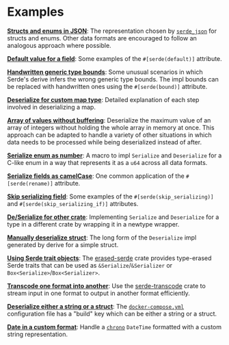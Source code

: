 # Examples

**[Structs and enums in JSON](json.md)**: The representation chosen by
[`serde_json`](https://github.com/serde-rs/json) for structs and enums. Other
data formats are encouraged to follow an analogous approach where possible.

**[Default value for a field](attr-default.md)**: Some examples of the
`#[serde(default)]` attribute.

**[Handwritten generic type bounds](attr-bound.md)**: Some unusual scenarios in
which Serde's derive infers the wrong generic type bounds. The impl bounds can
be replaced with handwritten ones using the `#[serde(bound)]` attribute.

**[Deserialize for custom map type](deserialize-map.md)**: Detailed explanation
of each step involved in deserializing a map.

**[Array of values without buffering](stream-array.md)**: Deserialize the
maximum value of an array of integers without holding the whole array in memory
at once. This approach can be adapted to handle a variety of other situations in
which data needs to be processed while being deserialized instead of after.

**[Serialize enum as number](enum-number.md)**: A macro to impl `Serialize` and
`Deserialize` for a C-like enum in a way that represents it as a `u64` across
all data formats.

**[Serialize fields as camelCase](attr-rename.md)**: One common application of
the `#[serde(rename)]` attribute.

**[Skip serializing field](attr-skip-serializing.md)**: Some examples of the
`#[serde(skip_serializing)]` and `#[serde(skip_serializing_if)]` attributes.

**[De/Serialize for other crate](newtype-wrapper.md)**: Implementing `Serialize`
and `Deserialize` for a type in a different crate by wrapping it in a newtype
wrapper.

**[Manually deserialize struct](deserialize-struct.md)**: The long form of the
`Deserialize` impl generated by derive for a simple struct.

**[Using Serde trait objects](trait-objects.md)**: The
[erased-serde](https://github.com/dtolnay/erased-serde) crate provides
type-erased Serde traits that can be used as `&Serialize`/`&Serializer` or
`Box<Serialize>`/`Box<Serializer>`.

**[Transcode one format into another](transcode.md)**: Use the
[serde-transcode](https://github.com/sfackler/serde-transcode) crate to stream
input in one format to output in another format efficiently.

**[Deserialize either a string or a struct](string-or-struct.md)**: The
[`docker-compose.yml`](https://docs.docker.com/compose/compose-file/#/build)
configuration file has a "build" key which can be either a string or a struct.

**[Date in a custom format](custom-date-format.md)**: Handle a
[`chrono`](https://github.com/chronotope/chrono) `DateTime` formatted with a
custom string representation.
